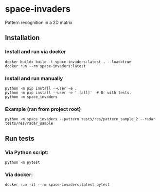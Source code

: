 # space-invaders
Pattern recognition in a 2D matrix

## Installation
### Install and run via docker

```shell
docker buildx build -t space-invaders:latest . --load=true
docker run --rm space-invaders:latest
```

### Install and run manually
```shell
python -m pip install --user -e .
python -m pip install --user -e '.[all]'  # Or with tests.
python -m space_invaders
```
### Example (ran from project root)
```shell
python -m space_invaders --pattern tests/res/pattern_sample_2 --radar tests/res/radar_sample
```


## Run tests
### Via Python script:
```shell
python -m pytest
```
### Via docker:
```shell
docker run -it --rm space-invaders:latest pytest
```
